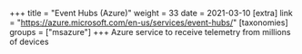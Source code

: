 +++
title = "Event Hubs (Azure)"
weight = 33
date = 2021-03-10
[extra]
link = "https://azure.microsoft.com/en-us/services/event-hubs/"
[taxonomies]
groups = ["msazure"]
+++
Azure service to receive telemetry from millions of devices

